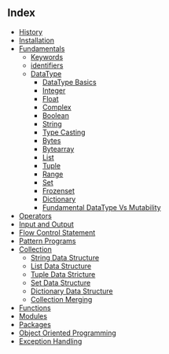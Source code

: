 ## Index
- [History](./history/features_and_flavours)
- [Installation](./installation/python_installation)
- [Fundamentals]()
    - [Keywords]()
    - [identifiers]()
    - [DataType]()
        - [DataType Basics]()
        - [Integer]()
        - [Float]()
        - [Complex]()
        - [Boolean]()
        - [String]()
        - [Type Casting]()
        - [Bytes]()
        - [Bytearray]()
        - [List]()
        - [Tuple]()
        - [Range]()
        - [Set]()
        - [Frozenset]()
        - [Dictionary]()
        - [Fundamental DataType Vs Mutability]()
- [Operators]()
- [Input and Output]()
- [Flow Control Statement]()
- [Pattern Programs]()
- [Collection]()
    - [String Data Structure]()
    - [List Data Structure]()
    - [Tuple Data Stricture]()
    - [Set Data Structure]()
    - [Dictionary Data Structure]()
    - [Collection Merging]()
- [Functions]()
- [Modules]()
- [Packages]()
- [Object Oriented Programming]()
- [Exception Handling]()




